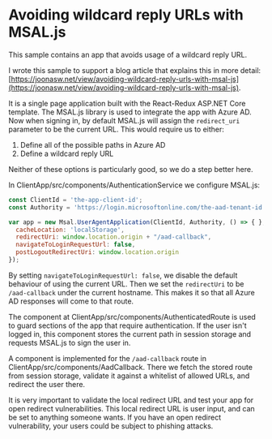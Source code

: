 # Avoiding wildcard reply URLs with MSAL.js

This sample contains an app that avoids usage of a wildcard reply URL.

I wrote this sample to support a blog article that explains this in more detail: [https://joonasw.net/view/avoiding-wildcard-reply-urls-with-msal-js](https://joonasw.net/view/avoiding-wildcard-reply-urls-with-msal-js).

It is a single page application built with the React-Redux ASP.NET Core template.
The MSAL.js library is used to integrate the app with Azure AD.
Now when signing in, by default MSAL.js will assign the `redirect_uri` parameter to be the current URL.
This would require us to either:

1. Define all of the possible paths in Azure AD
1. Define a wildcard reply URL

Neither of these options is particularly good,
so we do a step better here.

In ClientApp/src/components/AuthenticationService we configure MSAL.js:

```js
const ClientId = 'the-app-client-id';
const Authority = 'https://login.microsoftonline.com/the-aad-tenant-id';

var app = new Msal.UserAgentApplication(ClientId, Authority, () => { }, {
  cacheLocation: 'localStorage',
  redirectUri: window.location.origin + "/aad-callback",
  navigateToLoginRequestUrl: false,
  postLogoutRedirectUri: window.location.origin
});
```

By setting `navigateToLoginRequestUrl: false`,
we disable the default behaviour of using the current URL.
Then we set the `redirectUri` to be `/aad-callback` under the current hostname.
This makes it so that all Azure AD responses will come to that route.

The component at ClientApp/src/components/AuthenticatedRoute is used to guard sections of the app
that require authentication.
If the user isn't logged in, this component stores the current path in session storage
and requests MSAL.js to sign the user in.

A component is implemented for the `/aad-callback` route in ClientApp/src/components/AadCallback.
There we fetch the stored route from session storage,
validate it against a whitelist of allowed URLs,
and redirect the user there.

It is very important to validate the local redirect URL
and test your app for open redirect vulnerabilities.
This local redirect URL is user input,
and can be set to anything someone wants.
If you have an open redirect vulnerability,
your users could be subject to phishing attacks.
